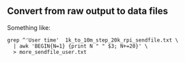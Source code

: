 ## Convert from raw output to data files

Something like:

```
grep ^'User time'  1k_to_10m_step_20k_rpi_sendfile.txt \
  | awk 'BEGIN{N=1} {print N " " $3; N+=20}' \
  > more_sendfile_user.txt
```
